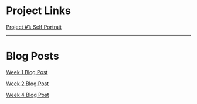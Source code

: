 
# Project Links

[Project #1: Self Portrait](selfieish.html)

--- 

# Blog Posts

[Week 1 Blog Post](Week1Blog.md)

[Week 2 Blog Post](week2blog.md)

[Week 4 Blog Post](week4blog.md)

